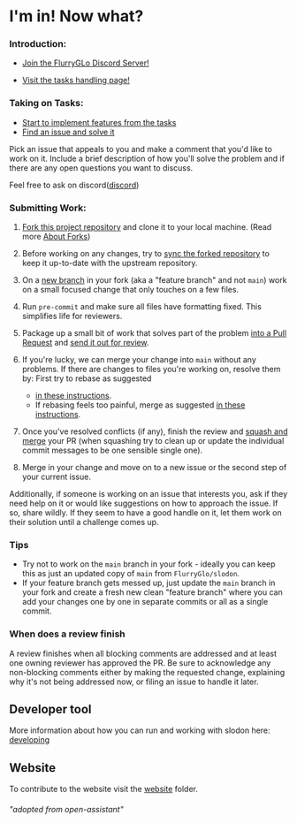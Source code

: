 # I'm in! Now what?

### Introduction:
- [Join the FlurryGLo Discord Server!](https://discord.gg/Ev675xQSne)

- [Visit the tasks handling page!](https://github.com/orgs/FlurryGlo/projects/4)

### Taking on Tasks:
 - [Start to implement features from the tasks](https://github.com/orgs/FlurryGlo/projects/4)
 - [Find an issue and solve it](https://github.com/FlurryGlo/slodon/issues)
  
Pick an issue that appeals to you and make a comment that you'd like to work on it. Include a brief description of how you'll solve the problem and if there are any open questions you want to discuss.  
 
Feel free to ask on discord([discord](https://discord.gg/Ev675xQSne))
### Submitting Work:
1.  [Fork this project repository](https://docs.github.com/en/get-started/quickstart/fork-a-repo)
    and clone it to your local machine. (Read more
    [About Forks](https://docs.github.com/en/pull-requests/collaborating-with-pull-requests/working-with-forks/about-forks))
1.  Before working on any changes, try to
    [sync the forked repository](https://docs.github.com/en/pull-requests/collaborating-with-pull-requests/working-with-forks/syncing-a-fork)
    to keep it up-to-date with the upstream repository.
1.  On a
    [new branch](https://docs.github.com/en/pull-requests/collaborating-with-pull-requests/proposing-changes-to-your-work-with-pull-requests/creating-and-deleting-branches-within-your-repository)
    in your fork (aka a "feature branch" and not `main`) work on a small focused
    change that only touches on a few files.
1.  Run `pre-commit` and make sure all files have formatting fixed. This
    simplifies life for reviewers.
1.  Package up a small bit of work that solves part of the problem
    [into a Pull Request](https://docs.github.com/en/pull-requests/collaborating-with-pull-requests/proposing-changes-to-your-work-with-pull-requests/creating-a-pull-request-from-a-fork)
    and
    [send it out for review](https://docs.github.com/en/pull-requests/collaborating-with-pull-requests/proposing-changes-to-your-work-with-pull-requests/requesting-a-pull-request-review).

1.  If you're lucky, we can merge your change into `main` without any problems.
    If there are changes to files you're working on, resolve them by:
First try to rebase as suggested
       - [in these instructions](https://timwise.co.uk/2019/10/14/merge-vs-rebase/#should-you-rebase).
      - If rebasing feels too painful, merge as suggested
        [in these instructions](https://timwise.co.uk/2019/10/14/merge-vs-rebase/#should-you-merge).
1.  Once you've resolved conflicts (if any), finish the review and
    [squash and merge](https://docs.github.com/en/pull-requests/collaborating-with-pull-requests/incorporating-changes-from-a-pull-request/about-pull-request-merges#squash-and-merge-your-commits)
    your PR (when squashing try to clean up or update the individual commit
    messages to be one sensible single one).
1.  Merge in your change and move on to a new issue or the second step of your
    current issue.

Additionally, if someone is working on an issue that interests you, ask if they
need help on it or would like suggestions on how to approach the issue. If so,
share wildly. If they seem to have a good handle on it, let them work on their
solution until a challenge comes up.


### Tips

- Try not to work on the `main` branch in your fork - ideally you can keep this
  as just an updated copy of `main` from `FlurryGlo/slodon`.
- If your feature branch gets messed up, just update the `main` branch in your
  fork and create a fresh new clean "feature branch" where you can add your
  changes one by one in separate commits or all as a single commit.

### When does a review finish

A review finishes when all blocking comments are addressed and at least one
owning reviewer has approved the PR. Be sure to acknowledge any non-blocking
comments either by making the requested change, explaining why it's not being
addressed now, or filing an issue to handle it later.


## Developer tool
More information about how you can run and working with slodon here: [developing](https://github.com/FlurryGlo/slodon/tree/main/etc/developing.md)

## Website
To contribute to the website visit the [website](https://github.com/FlurryGlo/slodon/tree/main/website) folder.
###### "adopted from open-assistant"